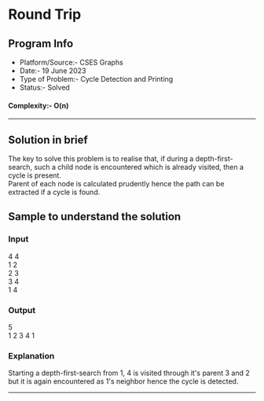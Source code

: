 # Round Trip
## Program Info
- Platform/Source:- CSES Graphs 
- Date:- 19 June 2023
- Type of Problem:- Cycle Detection and Printing
- Status:- Solved
#### Complexity:- O(n) 
---
## Solution in brief

The key to solve this problem is to realise that, if during a depth-first-search, such a child node is encountered which is already visited, then a cycle is present.\
Parent of each node is calculated prudently hence the path can be extracted if a cycle is found.

## Sample to understand the solution

### Input
4 4\
1 2\
2 3\
3 4\
1 4

### Output
5\
1 2 3 4 1

### Explanation
Starting a depth-first-search from 1, 4 is visited through it's parent 3 and 2 but it is again encountered as 1's neighbor hence the cycle is detected.

---
